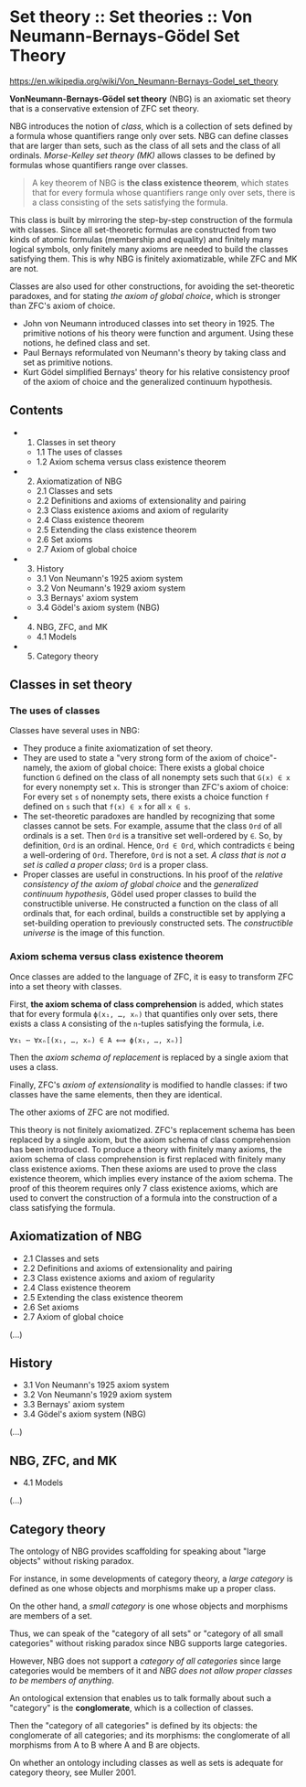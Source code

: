 # Set theory :: Set theories :: Von Neumann-Bernays-Gödel Set Theory

https://en.wikipedia.org/wiki/Von_Neumann-Bernays-Godel_set_theory

**VonNeumann-Bernays-Gödel set theory** (NBG) is an axiomatic set theory that is a conservative extension of ZFC set theory.

NBG introduces the notion of *class*, which is a collection of sets defined by a formula whose quantifiers range only over sets. NBG can define classes that are larger than sets, such as the class of all sets and the class of all ordinals. *Morse-Kelley set theory (MK)* allows classes to be defined by formulas whose quantifiers range over classes.

>A key theorem of NBG is **the class existence theorem**, which states that for every formula whose quantifiers range only over sets, there is a class consisting of the sets satisfying the formula.

This class is built by mirroring the step-by-step construction of the formula with classes. Since all set-theoretic formulas are constructed from two kinds of atomic formulas (membership and equality) and finitely many logical symbols, only finitely many axioms are needed to build the classes satisfying them. This is why NBG is finitely axiomatizable, while ZFC and MK are not.

Classes are also used for other constructions, for avoiding the set-theoretic paradoxes, and for stating *the axiom of global choice*, which is stronger than ZFC's axiom of choice.

* John von Neumann introduced classes into set theory in 1925. The primitive notions of his theory were function and argument. Using these notions, he defined class and set.
* Paul Bernays reformulated von Neumann's theory by taking class and set as primitive notions.
* Kurt Gödel simplified Bernays' theory for his relative consistency proof of the axiom of choice and the generalized continuum hypothesis.

## Contents

- 1. Classes in set theory
  - 1.1 The uses of classes
  - 1.2 Axiom schema versus class existence theorem
- 2. Axiomatization of NBG
  - 2.1 Classes and sets
  - 2.2 Definitions and axioms of extensionality and pairing
  - 2.3 Class existence axioms and axiom of regularity
  - 2.4 Class existence theorem
  - 2.5 Extending the class existence theorem
  - 2.6 Set axioms
  - 2.7 Axiom of global choice
- 3. History
  - 3.1 Von Neumann's 1925 axiom system
  - 3.2 Von Neumann's 1929 axiom system
  - 3.3 Bernays' axiom system
  - 3.4 Gödel's axiom system (NBG)
- 4. NBG, ZFC, and MK
  - 4.1 Models
- 5. Category theory

## Classes in set theory

### The uses of classes

Classes have several uses in NBG:
- They produce a finite axiomatization of set theory.
- They are used to state a "very strong form of the axiom of choice"-namely, the axiom of global choice: There exists a global choice function `G` defined on the class of all nonempty sets such that `G(x) ∈ x` for every nonempty set `x`. This is stronger than ZFC's axiom of choice: For every set `s` of nonempty sets, there exists a choice function `f` defined on `s` such that `f(x) ∈ x` for all `x ∈ s`.
- The set-theoretic paradoxes are handled by recognizing that some classes cannot be sets. For example, assume that the class `Ord` of all ordinals is a set. Then `Ord` is a transitive set well-ordered by `∈`. So, by definition, `Ord` is an ordinal. Hence, `Ord ∈ Ord`, which contradicts `∈` being a well-ordering of `Ord`. Therefore, `Ord` is not a set. *A class that is not a set is called a proper class*; `Ord` is a proper class.
- Proper classes are useful in constructions. In his proof of the *relative consistency of the axiom of global choice* and the *generalized continuum hypothesis*, Gödel used proper classes to build the constructible universe. He constructed a function on the class of all ordinals that, for each ordinal, builds a constructible set by applying a set-building operation to previously constructed sets. The *constructible universe* is the image of this function.

### Axiom schema versus class existence theorem

Once classes are added to the language of ZFC, it is easy to transform ZFC into a set theory with classes.

First, **the axiom schema of class comprehension** is added, which states that for every formula `ϕ(x₁, …, xₙ)` that quantifies only over sets, there exists a class `A` consisting of the `n`-tuples satisfying the formula, i.e.

`∀x₁ ⋯ ∀xₙ[(x₁, …, xₙ) ∈ A ⟺ ϕ(x₁, …, xₙ)]`

Then the *axiom schema of replacement* is replaced by a single axiom that uses a class.

Finally, ZFC's *axiom of extensionality* is modified to handle classes: if two classes have the same elements, then they are identical.

The other axioms of ZFC are not modified.

This theory is not finitely axiomatized. ZFC's replacement schema has been replaced by a single axiom, but the axiom schema of class comprehension has been introduced. To produce a theory with finitely many axioms, the axiom schema of class comprehension is first replaced with finitely many class existence axioms. Then these axioms are used to prove the class existence theorem, which implies every instance of the axiom schema. The proof of this theorem requires only 7 class existence axioms, which are used to convert the construction of a formula into the construction of a class satisfying the formula.

## Axiomatization of NBG
- 2.1 Classes and sets
- 2.2 Definitions and axioms of extensionality and pairing
- 2.3 Class existence axioms and axiom of regularity
- 2.4 Class existence theorem
- 2.5 Extending the class existence theorem
- 2.6 Set axioms
- 2.7 Axiom of global choice

(...)

## History
- 3.1 Von Neumann's 1925 axiom system
- 3.2 Von Neumann's 1929 axiom system
- 3.3 Bernays' axiom system
- 3.4 Gödel's axiom system (NBG)

(...)

## NBG, ZFC, and MK
- 4.1 Models

(...)

## Category theory

The ontology of NBG provides scaffolding for speaking about "large objects" without risking paradox.

For instance, in some developments of category theory, a *large category* is defined as one whose objects and morphisms make up a proper class.

On the other hand, a *small category* is one whose objects and morphisms are members of a set. 

Thus, we can speak of the "category of all sets" or "category of all small categories" without risking paradox since NBG supports large categories.

However, NBG does not support a *category of all categories* since large categories would be members of it and *NBG does not allow proper classes to be members of anything*.

An ontological extension that enables us to talk formally about such a "category" is the **conglomerate**, which is a collection of classes.

Then the "category of all categories" is defined by its objects: the conglomerate of all categories; and its morphisms: the conglomerate of all morphisms from A to B where A and B are objects.

On whether an ontology including classes as well as sets is adequate for category theory, see Muller 2001.
